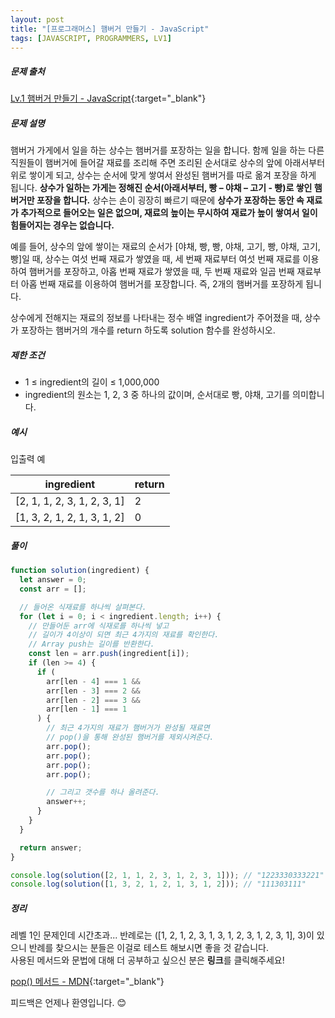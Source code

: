 ```yaml
---
layout: post
title: "[프로그래머스] 햄버거 만들기 - JavaScript"
tags: [JAVASCRIPT, PROGRAMMERS, LV1]
---
```


##### 문제 출처

[Lv.1 햄버거 만들기 - JavaScript](https://school.programmers.co.kr/learn/courses/30/lessons/133502?language=javascript){:target="\_blank"}

##### 문제 설명

햄버거 가게에서 일을 하는 상수는 햄버거를 포장하는 일을 합니다. 함께 일을 하는 다른 직원들이 햄버거에 들어갈 재료를 조리해 주면 조리된 순서대로 상수의 앞에 아래서부터 위로 쌓이게 되고, 상수는 순서에 맞게 쌓여서 완성된 햄버거를 따로 옮겨 포장을 하게 됩니다. **상수가 일하는 가게는 정해진 순서(아래서부터, 빵 – 야채 – 고기 - 빵)로 쌓인 햄버거만 포장을 합니다.** 상수는 손이 굉장히 빠르기 때문에 **상수가 포장하는 동안 속 재료가 추가적으로 들어오는 일은 없으며, 재료의 높이는 무시하여 재료가 높이 쌓여서 일이 힘들어지는 경우는 없습니다.**

예를 들어, 상수의 앞에 쌓이는 재료의 순서가 [야채, 빵, 빵, 야채, 고기, 빵, 야채, 고기, 빵]일 때, 상수는 여섯 번째 재료가 쌓였을 때, 세 번째 재료부터 여섯 번째 재료를 이용하여 햄버거를 포장하고, 아홉 번째 재료가 쌓였을 때, 두 번째 재료와 일곱 번째 재료부터 아홉 번째 재료를 이용하여 햄버거를 포장합니다. 즉, 2개의 햄버거를 포장하게 됩니다.

상수에게 전해지는 재료의 정보를 나타내는 정수 배열 ingredient가 주어졌을 때, 상수가 포장하는 햄버거의 개수를 return 하도록 solution 함수를 완성하시오.

##### 제한 조건

- 1 ≤ ingredient의 길이 ≤ 1,000,000
- ingredient의 원소는 1, 2, 3 중 하나의 값이며, 순서대로 빵, 야채, 고기를 의미합니다.

##### 예시

입출력 예

| ingredient                  | return |
| --------------------------- | ------ |
| [2, 1, 1, 2, 3, 1, 2, 3, 1] | 2      |
| [1, 3, 2, 1, 2, 1, 3, 1, 2] | 0      |

##### 풀이

```javascript
function solution(ingredient) {
  let answer = 0;
  const arr = [];

  // 들어온 식재료를 하나씩 살펴본다.
  for (let i = 0; i < ingredient.length; i++) {
    // 만들어둔 arr에 식재로를 하나씩 넣고
    // 길이가 4이상이 되면 최근 4가지의 재료를 확인한다.
    // Array push는 길이를 반환한다.
    const len = arr.push(ingredient[i]);
    if (len >= 4) {
      if (
        arr[len - 4] === 1 &&
        arr[len - 3] === 2 &&
        arr[len - 2] === 3 &&
        arr[len - 1] === 1
      ) {
        // 최근 4가지의 재료가 햄버거가 완성될 재료면
        // pop()을 통해 완성된 햄버거를 제외시켜준다.
        arr.pop();
        arr.pop();
        arr.pop();
        arr.pop();

        // 그리고 갯수를 하나 올려준다.
        answer++;
      }
    }
  }

  return answer;
}

console.log(solution([2, 1, 1, 2, 3, 1, 2, 3, 1])); // "1223330333221"
console.log(solution([1, 3, 2, 1, 2, 1, 3, 1, 2])); // "111303111"
```

##### 정리

레벨 1인 문제인데 시간초과... 반례로는 ([1, 2, 1, 2, 3, 1, 3, 1, 2, 3, 1, 2, 3, 1], 3)이 있으니 반례를 찾으시는 분들은 이걸로 테스트 해보시면 좋을 것 같습니다.<br />
사용된 메서드와 문법에 대해 더 공부하고 싶으신 분은 **링크**를 클릭해주세요!

[pop() 메서드 - MDN](https://developer.mozilla.org/ko/docs/Web/JavaScript/Reference/Global_Objects/Array/sort){:target="\_blank"}<br />

피드백은 언제나 환영입니다. 😊
